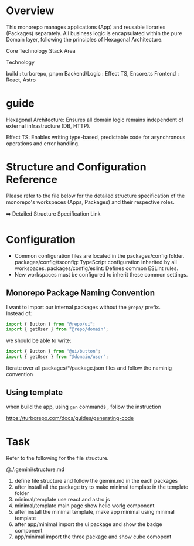 # Overview
This monorepo manages applications (App) and reusable libraries (Packages) separately. All business logic is encapsulated within the pure Domain layer, following the principles of Hexagonal Architecture.

Core Technology Stack
Area

Technology

build : turborepo, pnpm
Backend/Logic : Effect TS, Encore.ts
Frontend : React, Astro

# guide
Hexagonal Architecture: Ensures all domain logic remains independent of external infrastructure (DB, HTTP).

Effect TS: Enables writing type-based, predictable code for asynchronous operations and error handling.

# Structure and Configuration Reference
Please refer to the file below for the detailed structure specification of the monorepo's workspaces (Apps, Packages) and their respective roles.

➡️ Detailed Structure Specification Link


# Configuration
- Common configuration files are located in the packages/config folder.
packages/config/tsconfig: TypeScript configuration inherited by all workspaces.
packages/config/eslint: Defines common ESLint rules.
- New workspaces must be configured to inherit these common settings.
## Monorepo Package Naming Convention
I want to import our internal packages without the `@repo/` prefix.  
Instead of:

```ts
import { Button } from "@repo/ui";
import { getUser } from "@repo/domain";
```
we should be able to write:

```ts
import { Button } from "@ui/button";
import { getUser } from "@domain/user";
```

Iterate over all packages/*/package.json files and follow the naminig convention
## Using template 
when build the app, using `gen` commands , follow the instruction 

https://turborepo.com/docs/guides/generating-code
# Task 
Refer to the following for the file structure.

@./.gemini/structure.md

1. define file structure and follow the gemini.md in the each packages 
2. after install all the package try to make minimal template in the template folder 
3. minimal/template use react and astro js 
4. minimal/template main page show hello worlg component 
3. after install the minimal template, make app minimal using minimal template
4. after app/minimal import the ui package and show the badge component 
5. app/minimal import the three package and show cube comopent


